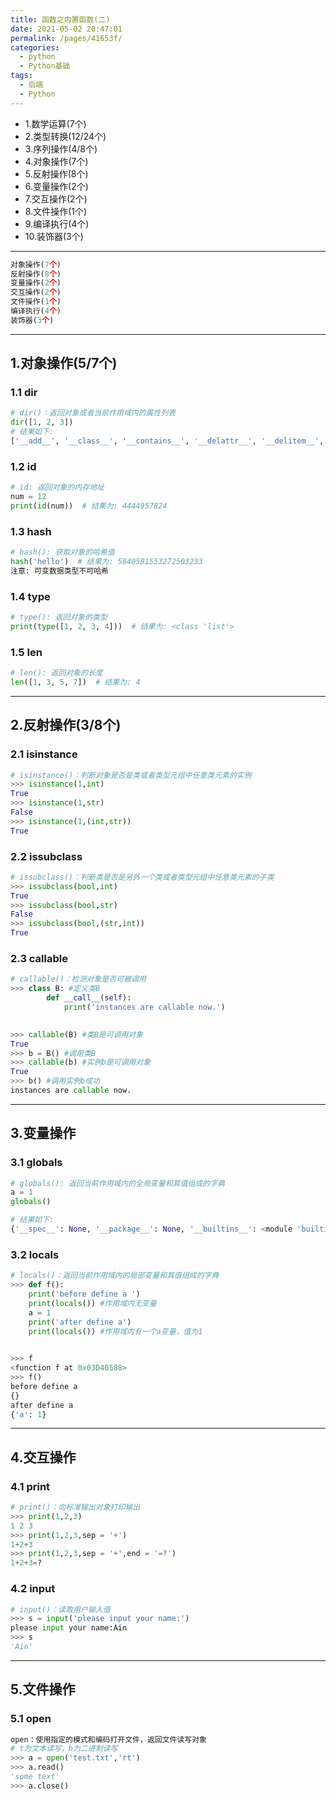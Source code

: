 ```yaml
---
title: 函数之内置函数(二)
date: 2021-05-02 20:47:01
permalink: /pages/41653f/
categories:
  - python
  - Python基础
tags:
  - 后端
  - Python
---
```


- 1.数学运算(7个)
- 2.类型转换(12/24个)
- 3.序列操作(4/8个)
- 4.对象操作(7个)
- 5.反射操作(8个)
- 6.变量操作(2个)
- 7.交互操作(2个)
- 8.文件操作(1个)
- 9.编译执行(4个)
- 10.装饰器(3个)

---

```python
对象操作(7个)
反射操作(8个)
变量操作(2个)
交互操作(2个)
文件操作(1个)
编译执行(4个)
装饰器(3个)
```

---

## 1.对象操作(5/7个)

### 1.1 dir

```python
# dir()：返回对象或者当前作用域内的属性列表
dir([1, 2, 3])
# 结果如下:
['__add__', '__class__', '__contains__', '__delattr__', '__delitem__', '__dir__', '__doc__', '__eq__', '__format__', '__ge__', '__getattribute__', '__getitem__', '__gt__', '__hash__', '__iadd__', '__imul__', '__init__', '__init_subclass__', '__iter__', '__le__', '__len__', '__lt__', '__mul__', '__ne__', '__new__', '__reduce__', '__reduce_ex__', '__repr__', '__reversed__', '__rmul__', '__setattr__', '__setitem__', '__sizeof__', '__str__', '__subclasshook__', 'append', 'clear', 'copy', 'count', 'extend', 'index', 'insert', 'pop', 'remove', 'reverse', 'sort']
```

### 1.2 id

```python
# id: 返回对象的内存地址
num = 12
print(id(num))  # 结果为: 4444957824
```

### 1.3 hash

```python
# hash(): 获取对象的哈希值
hash('hello')  # 结果为: 5840581553272503233
注意: 可变数据类型不可哈希
```

### 1.4 type

```python
# type(): 返回对象的类型
print(type([1, 2, 3, 4]))  # 结果为: <class 'list'>
```

### 1.5 len

```python
# len(): 返回对象的长度
len([1, 3, 5, 7])  # 结果为: 4
```

---

## 2.反射操作(3/8个)

### 2.1 isinstance

```python
# isinstance()：判断对象是否是类或者类型元组中任意类元素的实例
>>> isinstance(1,int)
True
>>> isinstance(1,str)
False
>>> isinstance(1,(int,str))
True
```

### 2.2 issubclass

```python
# issubclass()：判断类是否是另外一个类或者类型元组中任意类元素的子类
>>> issubclass(bool,int)
True
>>> issubclass(bool,str)
False
>>> issubclass(bool,(str,int))
True
```

### 2.3 callable

```python
# callable()：检测对象是否可被调用
>>> class B: #定义类B
    	def __call__(self):
        	print('instances are callable now.')

        
>>> callable(B) #类B是可调用对象
True
>>> b = B() #调用类B
>>> callable(b) #实例b是可调用对象
True
>>> b() #调用实例b成功
instances are callable now.
```

---

## 3.变量操作

### 3.1 globals

```python
# globals(): 返回当前作用域内的全局变量和其值组成的字典
a = 1
globals()

# 结果如下:
{'__spec__': None, '__package__': None, '__builtins__': <module 'builtins' (built-in)>, 'a': 1, '__name__': '__main__', '__doc__': None, '__loader__': <class '_frozen_importlib.BuiltinImporter'>}
```

### 3.2 locals

```python
# locals()：返回当前作用域内的局部变量和其值组成的字典
>>> def f():
    print('before define a ')
    print(locals()) #作用域内无变量
    a = 1
    print('after define a')
    print(locals()) #作用域内有一个a变量，值为1

    
>>> f
<function f at 0x03D40588>
>>> f()
before define a 
{} 
after define a
{'a': 1}
```

---

## 4.交互操作

### 4.1 print

```python
# print()：向标准输出对象打印输出
>>> print(1,2,3)
1 2 3
>>> print(1,2,3,sep = '+')
1+2+3
>>> print(1,2,3,sep = '+',end = '=?')
1+2+3=?
```

### 4.2 input

```python
# input()：读取用户输入值
>>> s = input('please input your name:')
please input your name:Ain
>>> s
'Ain'
```

---

## 5.文件操作

### 5.1 open

```python
open：使用指定的模式和编码打开文件，返回文件读写对象
# t为文本读写，b为二进制读写
>>> a = open('test.txt','rt')
>>> a.read()
'some text'
>>> a.close()
```
